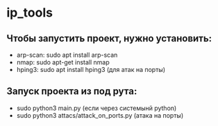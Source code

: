 # ip_tools

## Чтобы запустить проект, нужно установить:

- arp-scan: sudo apt install arp-scan
- nmap: sudo apt-get install nmap
- hping3: sudo apt install hping3 (для атак на порты)


## Запуск проекта из под рута:
- sudo python3 main.py (если через системынй python)
- sudo python3 attacs/attack_on_ports.py (атака на порты)